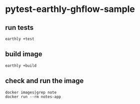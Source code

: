 # pytest-earthly-ghflow-sample

## run tests
```
earthly +test
```

## build image
```
earthly +build
```

## check and run the image
```
docker images|grep note
docker run --rm notes-app 
```